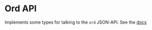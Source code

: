 # Ord API

Implements some types for talking to the `ord` JSON-API. See the
[docs](docs.ordinals.com/guides/api)


